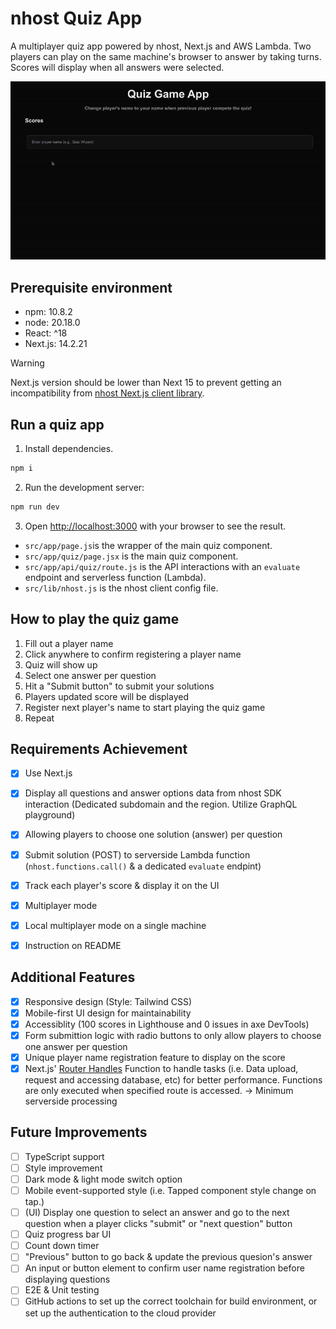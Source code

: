 # nhost Quiz App
A multiplayer quiz app powered by nhost, Next.js and AWS Lambda.
Two players can play on the same machine's browser to answer by taking turns. Scores will display when all answers were selected.

![Screenshot of the quiz app](./assets/quiz-game-preview-ezgif.com-video-to-gif-converter.gif)

## Prerequisite environment
- npm: 10.8.2
- node: 20.18.0
- React: ^18
- Next.js: 14.2.21

> [!WARNING]
> Next.js version should be lower than Next 15 to prevent getting an incompatibility from [nhost Next.js client library](https://docs.nhost.io/reference/nextjs/nhost-client).

## Run a quiz app
1. Install dependencies.

```bash
npm i
```

2. Run the development server:

```bash
npm run dev
```

3. Open [http://localhost:3000](http://localhost:3000) with your browser to see the result.

- `src/app/page.js`is the wrapper of the main quiz component.
- `src/app/quiz/page.jsx` is the main quiz component.
- `src/app/api/quiz/route.js` is the API interactions with an `evaluate` endpoint and serverless function (Lambda).
- `src/lib/nhost.js` is the nhost client config file.

## How to play the quiz game

1. Fill out a player name
2. Click anywhere to confirm registering a player name
3. Quiz will show up
4. Select one answer per question
5. Hit a "Submit button" to submit your solutions
6. Players updated score will be displayed
7. Register next player's name to start playing the quiz game
8. Repeat

## Requirements Achievement
- [x] Use Next.js
- [x] Display all questions and answer options data from nhost SDK interaction (Dedicated subdomain and the region. Utilize GraphQL playground)
- [x] Allowing players to choose one solution (answer) per question
- [x] Submit solution (POST) to serverside Lambda function (`nhost.functions.call()` & a dedicated `evaluate` endpint)
- [x] Track each player's score & display it on the UI
- [x] Multiplayer mode
- [x] Local multiplayer mode on a single machine
- [x] Instruction on README


## Additional Features
- [x] Responsive design (Style: Tailwind CSS)
- [x] Mobile-first UI design for maintainability
- [x] Accessiblity (100 scores in Lighthouse and 0 issues in axe DevTools)
- [x] Form submittion logic with radio buttons to only allow players to choose one answer per question
- [x] Unique player name registration feature to display on the score
- [x] Next.js' [Router Handles](https://nextjs.org/docs/app/building-your-application/routing/route-handlers) Function to handle tasks (i.e. Data upload, request and accessing database, etc) for better performance. Functions are only executed when specified route is accessed. → Minimum serverside processing

## Future Improvements

- [ ] TypeScript support
- [ ] Style improvement
- [ ] Dark mode & light mode switch option
- [ ] Mobile event-supported style (i.e. Tapped component style change on tap.)
- [ ] (UI) Display one question to select an answer and go to the next question when a player clicks "submit" or "next question" button
- [ ] Quiz progress bar UI
- [ ] Count down timer
- [ ] "Previous" button to go back & update the previous quesion's answer
- [ ] An input or button element to confirm user name registration before displaying questions
- [ ] E2E & Unit testing
- [ ] GitHub actions to set up the correct toolchain for build environment, or set up the authentication to the cloud provider